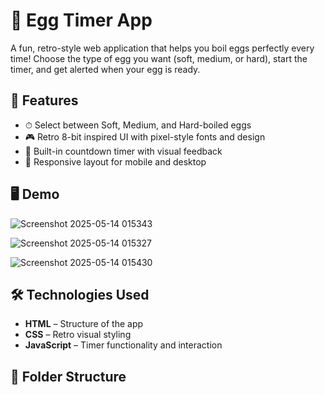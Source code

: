 # 🥚 Egg Timer App

A fun, retro-style web application that helps you boil eggs perfectly every time! Choose the type of egg you want (soft, medium, or hard), start the timer, and get alerted when your egg is ready.

## 🚀 Features

- ⏱ Select between Soft, Medium, and Hard-boiled eggs
- 🎮 Retro 8-bit inspired UI with pixel-style fonts and design
- 🔔 Built-in countdown timer with visual feedback
- 📱 Responsive layout for mobile and desktop

## 🖥️ Demo

![Screenshot 2025-05-14 015343](https://github.com/user-attachments/assets/d3577611-a77b-4070-9768-899a8a3df1fc)

![Screenshot 2025-05-14 015327](https://github.com/user-attachments/assets/b6fa6a0f-d96f-4bfd-b73e-f25664b380a7)

![Screenshot 2025-05-14 015430](https://github.com/user-attachments/assets/a9757ce0-969a-4194-b98c-878a08bbb770)

## 🛠️ Technologies Used

- **HTML** – Structure of the app
- **CSS** – Retro visual styling
- **JavaScript** – Timer functionality and interaction

## 📂 Folder Structure

